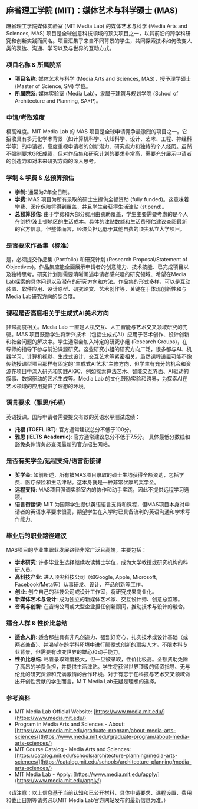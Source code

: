 ## 麻省理工学院 (MIT)：媒体艺术与科学硕士 (MAS)

麻省理工学院媒体实验室 (MIT Media Lab) 的媒体艺术与科学 (Media Arts and Sciences, MAS) 项目是全球创意科技领域的顶尖项目之一，以其前沿的跨学科研究和创新实践而闻名。项目汇集了来自不同背景的学生，共同探索技术如何改变人类的表达、沟通、学习以及与世界的互动方式。

### 项目名称 & 所属院系

*   **项目名称**: 媒体艺术与科学 (Media Arts and Sciences, MAS)，授予理学硕士 (Master of Science, SM) 学位。
*   **所属院系**: 媒体实验室 (Media Lab)，隶属于建筑与规划学院 (School of Architecture and Planning, SA+P)。

### 申请/考取难度

极高难度。MIT Media Lab 的 MAS 项目是全球申请竞争最激烈的项目之一。它招收具有多元化学术背景（如计算机科学、认知科学、设计、艺术、工程、神经科学等）的申请者，高度重视申请者的创新潜力、研究能力和独特的个人经历。虽然不强制要求GRE成绩，但对作品集和研究计划的要求非常高，需要充分展示申请者的创造力和对未来研究方向的深入思考。

### 学制 & 学费 & 总预算预估

*   **学制**: 通常为2年全日制。
*   **学费**: MAS 项目为所有录取的硕士生提供全额资助 (fully funded)。这意味着学费、医疗保险将得到覆盖，并且学生会获得生活津贴 (stipend)。
*   **总预算预估**: 由于学费和大部分费用由资助覆盖，学生主要需要考虑的是个人在剑桥/波士顿地区的生活成本。具体的津贴数额和生活费预估建议查阅最新的官方信息，但整体而言，经济负担远低于其他自费的顶尖私立大学项目。

### 是否要求作品集（标准）

是，必须提交作品集 (Portfolio) 和研究计划 (Research Proposal/Statement of Objectives)。作品集应能全面展示申请者的创意能力、技术技能、已完成项目以及独特思考。研究计划则需要清晰阐述申请者感兴趣的研究领域、希望在Media Lab探索的具体问题以及潜在的研究方向和方法。作品集的形式多样，可以是互动装置、软件应用、设计原型、研究论文、艺术创作等，关键在于体现创新性和与Media Lab研究方向的契合度。

### 课程是否高度相关于生成式AI美术方向

非常高度相关。Media Lab 一直是人机交互、人工智能与艺术交叉领域研究的先驱。MAS 项目鼓励学生将新兴技术（包括生成式AI）应用于艺术创作、设计创新和社会问题的解决中。学生通常会加入特定的研究小组 (Research Groups)，在导师的指导下参与前沿课题研究。这些研究小组的研究方向广泛，很多都与AI、机器学习、计算机视觉、生成式设计、交互艺术等紧密相关。虽然课程设置可能不像传统授课型项目那样有固定的“生成式AI艺术”主修方向，但学生有充分的机会和资源在项目中深入研究和实践AIGC，例如探索算法艺术、智能交互界面、AI驱动的叙事、数据驱动的艺术生成等。Media Lab 的文化鼓励实验和跨界，为探索AI在艺术领域的应用提供了理想的环境。

### 语言要求（雅思/托福）

英语授课。国际申请者需要提交有效的英语水平测试成绩：
*   **托福 (TOEFL iBT)**: 官方通常建议总分不低于100分。
*   **雅思 (IELTS Academic)**: 官方通常建议总分不低于7.5分。
具体最低分数线和豁免条件请务必查阅最新的官方招生网站。

### 是否有奖学金/远程支持/语言衔接课

*   **奖学金**: 如前所述，所有被MAS项目录取的硕士生均获得全额资助，包括学费、医疗保险和生活津贴。这本身就是一种非常优厚的奖学金。
*   **远程支持**: MAS项目强调实验室内的协作和动手实践，因此不提供远程学习选项。
*   **语言衔接课**: MIT 为国际学生提供英语语言支持和课程，但MAS项目本身对申请者的英语水平要求很高，期望学生在入学时已具备流利的英语沟通和学术写作能力。

### 毕业后的职业路径建议

MAS项目的毕业生职业发展路径非常广泛且高端，主要包括：
*   **学术研究**: 许多毕业生选择继续攻读博士学位，成为大学教授或研究机构的科研人员。
*   **高科技产业**: 进入顶尖科技公司（如Google, Apple, Microsoft, Facebook/Meta等）从事研发、设计、产品创新等工作。
*   **创业**: 创立自己的科技公司或设计工作室，将研究成果商业化。
*   **新媒体艺术与设计**: 成为独立的新媒体艺术家、交互设计师、创意总监等。
*   **咨询与创新**: 在咨询公司或大型企业担任创新顾问，推动技术与设计的融合。

### 适合人群 & 性价比总结

*   **适合人群**: 适合那些具有非凡创造力、强烈好奇心、扎实技术或设计基础（或两者兼备）、并渴望在跨学科环境中进行颠覆式创新的顶尖人才。不限本科专业背景，但需要有改变世界的雄心和动手能力。
*   **性价比总结**: 尽管录取难度极大，但一旦被录取，性价比极高。全额资助免除了高昂的学费负担，并提供生活津贴。学生将获得世界顶级的师资指导、无与伦比的研究资源和充满激情的合作环境。对于有志于在科技与艺术交叉领域做出开创性贡献的学生而言，MIT Media Lab无疑是理想的选择。

### 参考资料

*   MIT Media Lab Official Website: [https://www.media.mit.edu/](https://www.media.mit.edu/)
*   Program in Media Arts and Sciences - About: [https://www.media.mit.edu/graduate-program/about-media-arts-sciences/](https://www.media.mit.edu/graduate-program/about-media-arts-sciences/)
*   MIT Course Catalog - Media Arts and Sciences: [https://catalog.mit.edu/schools/architecture-planning/media-arts-sciences/](https://catalog.mit.edu/schools/architecture-planning/media-arts-sciences/)
*   MIT Media Lab - Apply: [https://www.media.mit.edu/apply/](https://www.media.mit.edu/apply/)

（请注意：以上信息基于当前认知和已公开材料，具体申请要求、课程设置、费用和截止日期等请务必以MIT Media Lab官方网站发布的最新信息为准。）

